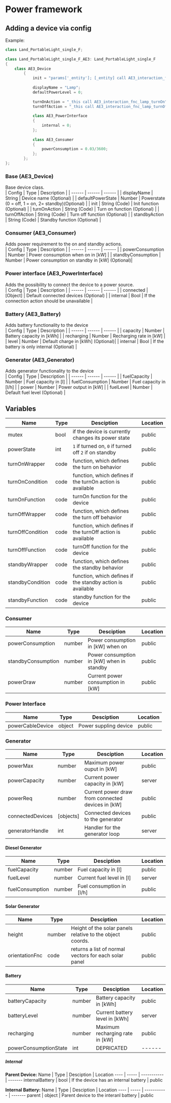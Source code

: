 # Power framework
 
## Adding a device via config
 
Example: </br>
```cpp
class Land_PortableLight_single_F;
 
class Land_PortableLight_single_F_AE3: Land_PortableLight_single_F
{
    class AE3_Device
        {
            init = "params['_entity']; [_entity] call AE3_interaction_fnc_initLamp;";
 
            displayName = "Lamp";
            defaultPowerLevel = 0;
 
            turnOnAction = "_this call AE3_interaction_fnc_lamp_turnOn";
            turnOffAction = "_this call AE3_interaction_fnc_lamp_turnOff";
 
            class AE3_PowerInterface
            {
                internal = 0;
            };
 
            class AE3_Consumer
            {
                powerConsumption = 0.03/3600;
            };
        };
};
```
 
### Base (AE3_Device)
Base device class.
<br>
| Config | Type | Description | 
| ------ | ------ | ------ |
| displayName | String | Device name (Optional) |
| defaultPowerState | Number | Powerstate (0 = off, 1 = on, 2= standby)(Optional) |
| init | String (Code) | Init function (Optional) |
| turnOnAction | String (Code) | Turn on function (Optional) |
| turnOffAction | String (Code) | Turn off function (Optional) |
| standbyAction | String (Code) | Standby function (Optional) |
 
### Consumer (AE3_Consumer)
Adds power requirement to the on and standby actions.
<br>
| Config | Type | Description |
| ------ | ------ | ------ |
| powerConsumption | Number | Power consumption when on in [kW] |
| standbyConsumption | Number | Power consumption on standby in [kW] (Optional)|
 
### Power interface (AE3_PowerInterface)
Adds the possibility to connect the device to a power source.
<br>
| Config | Type | Description |
| ------ | ------ | ------ |
| connected | [Object] | Default connected devices (Optional) |
| internal | Bool | If the connection action should be unavailable |
 
### Battery (AE3_Battery)
Adds battery functionality to the device
<br>
| Config | Type | Description |
| ------ | ------ | ------ |
| capacity | Number | Battery capacity in [kWh] |
| recharging | Number | Recharging rate in [kW] |
| level | Number | Default charge in [kWh] (Optional)|
| internal | Bool | If the battery is only internal (Optional) |
 
### Generator (AE3_Generator)
Adds generator functionality to the device
<br>
| Config | Type | Description |
| ------ | ------ | ------ |
| fuelCapacity | Number | Fuel capacity in [l] |
| fuelConsumption | Number | Fuel capacity in [l/h] |
| power | Number | Power output in [kW] |
| fuelLevel | Number | Default fuel level (Optional) |

## Variables

Name             | Type        | Desciption                                                 | Location
----             | -----       | -----------                                                | -------
mutex            | bool        | if the device is currently changes its power state         | public
powerState       | int         | `1` if turned on, `0` if turned off `2` if on standby      | public
turnOnWrapper    | code        | function, which defines the turn on behavior               | public
turnOnCondition  | code        | function, which defines if the turnOn action is available  | public 
turnOnFunction   | code        | turnOn function for the device                             | public
turnOffWrapper   | code        | function, which defines the turn off behavior              | public
turnOffCondition | code        | function, which defines if the turnOff action is available | public 
turnOffFunction  | code        | turnOff function for the device                            | public
standbyWrapper   | code        | function, which defines the standby behavior               | public
standbyCondition | code        | function, which defines if the standby action is available | public 
standbyFunction  | code        | standby function for the device                            | public

### Consumer

Name               | Type        | Desciption                                                 | Location
----               | -----       | -----------                                                | -------
powerConsumption   | number      | Power consumption in [kW] when on                          | public
standbyConsumption | number      | Power consumption in [kW] when in standby                  | public
powerDraw          | number      | Current power consumption in [kW]                          | public

### Power Interface
Name               | Type        | Desciption                                                 | Location
----               | -----       | -----------                                                | -------
powerCableDevice   | object      | Power suppling device                                      | public

### Generator

Name               | Type        | Desciption                                                 | Location
----               | -----       | -----------                                                | -------
powerMax           | number      | Maximum power ouput in [kW]                                | public
powerCapacity      | number      | Current power capacity in [kW]                             | server
powerReq           | number      | Current power draw from connected devices in [kW]          | public
connectedDevices   | [objects]   | Connected devices to the generator                         | public
generatorHandle    | int         | Handler for the generator loop                             | server

#### Diesel Generator

Name               | Type        | Desciption                                                 | Location
----               | -----       | -----------                                                | -------
fuelCapacity       | number      | Fuel capacity in [l]                                       | public 
fuelLevel          | number      | Current fuel level in [l]                                  | server
fuelConsumption    | number      | Fuel consumption in [l/h]                                  | public 

#### Solar Generator
Name               | Type        | Desciption                                                 | Location
----               | -----       | -----------                                                | -------
height             | number      | Height of the solar panels relative to the object coords.  | public
orientationFnc     | code        | returns a list of normal vectors for each solar panel      | public

#### Battery
Name                  | Type        | Desciption                                                 | Location
----                  | -----       | -----------                                                | -------
batteryCapacity       | number      | Battery capacity in [kWh]                                  | public
batteryLevel          | number      | Current battery level in [kWh]                             | server
recharging            | number      | Maximum recharging rate in [kW]                            | public
powerConsumptionState | int         | DEPRICATED                                                 | ------

##### Internal

**Parent Device:**
Name                  | Type        | Desciption                                                 | Location
----                  | -----       | -----------                                                | -------
internalBattery       | bool        | If the device has an internal battery                      | public

**Internal Battery:**
Name                  | Type        | Desciption                                                 | Location
----                  | -----       | -----------                                                | -------
parent                | object      | Parent device to the interanl battery                      | public